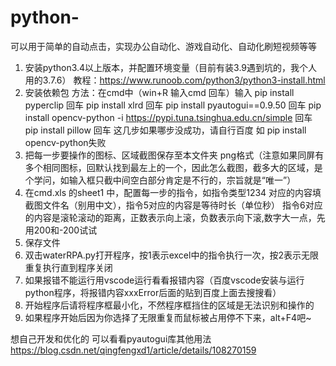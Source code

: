 # python-
可以用于简单的自动点击，实现办公自动化、游戏自动化、自动化刷短视频等等
1.	安装python3.4以上版本，并配置环境变量（目前有装3.9遇到坑的，我个人用的3.7.6）
教程：https://www.runoob.com/python3/python3-install.html
2.	安装依赖包
方法：在cmd中（win+R  输入cmd  回车）输入
pip install pyperclip 回车
pip install xlrd 回车
pip install pyautogui==0.9.50 回车
pip install opencv-python -i https://pypi.tuna.tsinghua.edu.cn/simple 回车
pip install pillow 回车
这几步如果哪步没成功，请自行百度 如 pip install opencv-python失败
3.	把每一步要操作的图标、区域截图保存至本文件夹  png格式（注意如果同屏有多个相同图标，回默认找到最左上的一个，因此怎么截图，截多大的区域，是个学问，如输入框只截中间空白部分肯定是不行的，宗旨就是“唯一”）
4.	在cmd.xls 的sheet1 中，配置每一步的指令，如指令类型1234  对应的内容填截图文件名（别用中文），指令5对应的内容是等待时长（单位秒） 指令6对应的内容是滚轮滚动的距离，正数表示向上滚，负数表示向下滚,数字大一点，先用200和-200试试
5.	保存文件
6.	双击waterRPA.py打开程序，按1表示excel中的指令执行一次，按2表示无限重复执行直到程序关闭
7.	如果报错不能运行用vscode运行看看报错内容（百度vscode安装与运行python程序，将报错内容xxxError后面的贴到百度上面去搜搜看）
8.	开始程序后请将程序框最小化，不然程序框挡住的区域是无法识别和操作的
9.	如果程序开始后因为你选择了无限重复而鼠标被占用停不下来，alt+F4吧~


想自己开发和优化的  可以看看pyautogui库其他用法 https://blog.csdn.net/qingfengxd1/article/details/108270159

